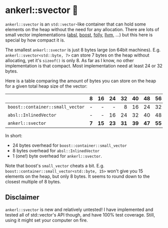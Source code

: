 <a id="top"></a>

# ankerl::svector 🚚

`ankerl::svector` is an `std::vector`-like container that can hold some elements on the heap without the need for any allocation.
There are lots of small vector implementations ([absl](https://github.com/abseil/abseil-cpp/blob/master/absl/container/inlined_vector.h), [boost](https://www.boost.org/doc/libs/1_79_0/doc/html/boost/container/small_vector.html), [folly](https://github.com/facebook/folly/blob/main/folly/docs/small_vector.md), [llvm](https://llvm.org/doxygen/classllvm_1_1SmallVector.html), ...) but this here is special by how compact it is.

The smallest `ankerl::svector` is just 8 bytes large (on 64bit machines). E.g. `ankerl::svector<std::byte, 7>` can store 7 bytes on the heap without allocating, yet it's `sizeof()` is only 8. As far as I know, no other implementation is that compact. Most implementation need at least 24 or 32 bytes.

Here is a table comparing the amount of bytes you can store on the heap for a given total heap size of the vector:

|                                  |  8  |  16  |  24  |  32  |  40  |  48  |  56  |  64  |
|----------------------------------|----:|-----:|-----:|-----:|-----:|-----:|-----:|-----:|
| `boost::container::small_vector` |  -  |   -  |   -  |   8  |  16  |  24  |  32  |  40  |
| `absl::InlinedVector`            |  -  |   -  |  16  |  24  |  32  |  40  |  48  |  56  |
| `ankerl::svector`                |**7**|**15**|**23**|**31**|**39**|**47**|**55**|**63**|

In short:

* 24 bytes overhead for `boost::container::small_vector`
* 8 bytes overhead for `absl::InlinedVector`
* 1 (one!) byte overhead for `ankerl::svector`.

Note that boost's `small_vector` cheats a bit. E.g. `boost::container::small_vector<std::byte, 15>` won't give you 15 elements on the heap, but only 8 bytes. It seems to round down to the closest multiple of 8 bytes.

## Disclaimer

`ankerl::svector` is new and relatively untested! I have implemented and tested all of std::vector's API though, and have 100% test coverage. Still, using it might set your computer on fire.
